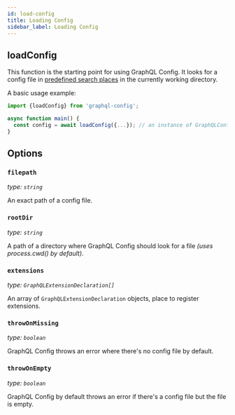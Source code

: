 ```yaml
---
id: load-config
title: Loading Config
sidebar_label: Loading Config
---
```


## loadConfig

This function is the starting point for using GraphQL Config. It looks for a config file in [predefined search places](./user-usage.md#config-search-places) in the currently working directory.

A basic usage example:

```typescript
import {loadConfig} from 'graphql-config';

async function main() {
  const config = await loadConfig({...}); // an instance of GraphQLConfig
}
```

## Options

### `filepath`

_type: `string`_

An exact path of a config file.

### `rootDir`

_type: `string`_

A path of a directory where GraphQL Config should look for a file _(uses process.cwd() by default)_.

### `extensions`

_type: `GraphQLExtensionDeclaration[]`_

An array of `GraphQLExtensionDeclaration` objects, place to register extensions.

### `throwOnMissing`

_type: `boolean`_

GraphQL Config throws an error where there's no config file by default.

### `throwOnEmpty`

_type: `boolean`_

GraphQL Config by default throws an error if there's a config file but the file is empty.

